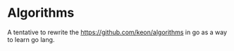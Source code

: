 # Algorithms

A tentative to rewrite the https://github.com/keon/algorithms
in go as a way to learn go lang.
